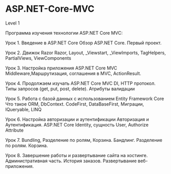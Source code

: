 # ASP.NET-Core-MVC
Level 1

Программа изучения технологии ASP.NET Core MVC:

Урок 1. Введение в ASP.NET Core
Обзор ASP.NET Core. Первый проект.

Урок 2. Движок Razor
Razor, Layout, _Viewstart, _ViewImports, TagHelpers, PartialViews, ViewComponents

Урок 3. Настройка приложения ASP.NET Core MVC
Middleware,Маршрутизация, соглашения в MVC, ActionResult.

Урок 4. Продолжаем изучать ASP.NET Core MVC
DI, HTTP протокол. Типы запросов (get, put, post, delete). Атрибуты валидации

Урок 5. Работа с базой данных с использованием Entity Framework Core
Что такое ORM, DbContext. CodeFirst, DataBaseFirst, Миграции, IQueryable, LINQ

Урок 6. Настройка авторизации и аутентификации
Авторизация и Аутентификация. ASP.NET Core Identity, сущность User, Authorize Attribute

Урок 7. Bundling, Разделение по ролям, Корзина.
Бандлинг. Разделение по ролям. Корзина.

Урок 8. Завершение работы и развертывание сайта на хостинге.
Административная часть. История заказов. Развертывание веб-приложения.
